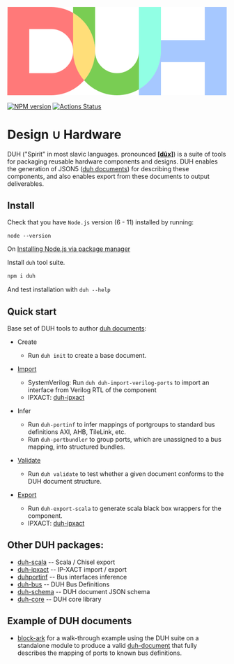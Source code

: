 <p align="center"><img src="docs/assets/logo.svg"/></p>

[![NPM version](https://img.shields.io/npm/v/duh.svg)](https://www.npmjs.org/package/duh)
[![Actions Status](https://github.com/sifive/duh/workflows/Tests/badge.svg)](https://github.com/sifive/duh/actions)

# Design ∪ Hardware

DUH ("Spirit" in most slavic languages. pronounced [**[dûx]**](https://upload.wikimedia.org/wikipedia/commons/0/08/Ru-%D0%B4%D1%83%D1%85.ogg)) is a suite of tools for packaging reusable hardware components and
designs. DUH enables the generation of JSON5 ([duh documents](doc/)) for
describing these components, and also enables export from these documents
to output deliverables.

## Install

Check that you have `Node.js` version (6 - 11) installed by running:

```
node --version
```

On [Installing Node.js via package manager](https://nodejs.org/en/download/package-manager/)

Install `duh` tool suite.

```bash
npm i duh
```

And test installation with `duh --help`

## Quick start

Base set of DUH tools to author [duh documents](doc/):

* Create
  - Run `duh init` to create a base document.

* [Import](doc/import.md)
  - SystemVerilog: Run `duh duh-import-verilog-ports` to import an interface from Verilog RTL of the component
  - IPXACT: [duh-ipxact](https://github.com/sifive/duh-ipxact)

* Infer
  - Run `duh-portinf` to infer mappings of portgroups to standard bus
  definitions AXI, AHB, TileLink, etc.
  - Run `duh-portbundler` to group ports, which are unassigned to a bus
  mapping, into structured bundles.

* [Validate](doc/validation.md)
  - Run `duh validate` to test whether a given document conforms to the
  DUH document structure.

* [Export](doc/export.md)
  - Run `duh-export-scala` to generate scala black box wrappers for the
  component.
  - IPXACT: [duh-ipxact](https://github.com/sifive/duh-ipxact)

## Other DUH packages:

* [duh-scala](https://github.com/sifive/duh-scala) -- Scala / Chisel export
* [duh-ipxact](https://github.com/sifive/duh-ipxact) -- IP-XACT import / export
* [duhportinf](https://github.com/sifive/duhportinf) -- Bus interfaces inference
* [duh-bus](https://github.com/sifive/duh-bus) -- DUH Bus Definitions
* [duh-schema](https://github.com/sifive/duh-schema) -- DUH document JSON schema
* [duh-core](https://github.com/sifive/duh-core) -- DUH core library

## Example of DUH documents

* [block-ark](https://github.com/sifive/block-ark) for a walk-through
  example using the DUH suite on a standalone module to produce a valid
  [duh-document](doc/) that fully describes the mapping of ports to known
  bus definitions.
